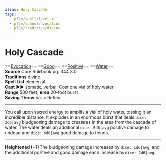 ```yaml
---
alias: Holy Cascade
tags:
  - pf2e/spell/level_4
  - pf2e/school/evocation
  - pf2e/tradition/divine
---
```


# Holy Cascade

==[Evocation](../../../Traits/Evocation.md)== ==[Good](../../../Traits/Good.md)== ==[Positive](../../../Traits/Positive.md)== ==[Water](../../../Traits/Water.md)==  
__Source__ Core Rulebook pg. 344 3.0  
**Traditions** divine  
**Spell List** elemental  
**Cast** ►► somatic, verbal; Cost one vial of holy water  
**Range** 500 feet; **Area** 20-foot burst  
**Saving Throw** basic Reflex

---

You call upon sacred energy to amplify a vial of holy water, tossing it an incredible distance. It explodes in an enormous burst that deals `dice: 3d6|avg` bludgeoning damage to creatures in the area from the cascade of water. The water deals an additional `dice: 6d6|avg` positive damage to undead and `dice: 6d6|avg` good damage to fiends.

<hr>

**Heightened (+1)** The bludgeoning damage increases by `dice: 1d6|avg`, and the additional positive and good damage each increase by `dice: 2d6|avg`.
